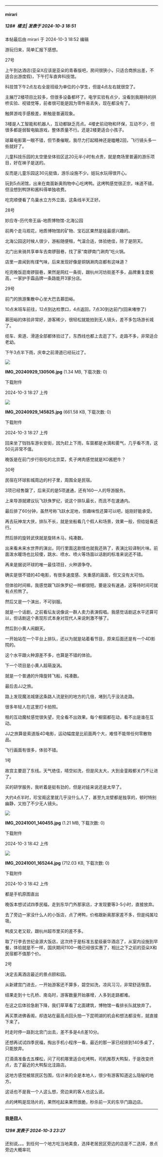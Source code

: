 ﻿
*****

####  mirari  
##### 128#         楼主| 发表于 2024-10-3 18:51

 本帖最后由 mirari 于 2024-10-3 18:52 编辑 

游玩归来，简单汇报下感想。

27号

上午到达酒店(亚朵X应该是亚朵的青春版吧，房间很狭小，只适合商旅出差，不适合出游度假)，下午打车直奔科技馆。

科技馆下午2点左右全是班级为单位的小学生，但是4点左右就很空了。

主展厅2楼项目比较多，但很多设备都坏了。电学实验有点少，没看到我期待的拱桥实验、视错觉等，前者很可能是因为零件易丢失，现在都没有了。

触屏游戏手感极差，断触是普遍现象。

3楼是人工智能和机器人，互动都缺乏亮点。4楼史前动物和环保，互动不少，但很多都是弱智电脑游戏，整体质量不行。还是2楼更适合小孩子。

球幕电影第一眼不错，但节奏催眠，我尽力打起精神还是瞌睡2回，飞行镜头多一些就好了。

儿童科技乐园的太空堡垒体验区这20元半小时有点贵，就是商场里普遍的游乐项目，好在袜子是送的。

反而是儿童乐园这30元挺值，游乐设施不少。娃玩水玩得很开心。

玩到5点闭馆，出来在南面新奥购物中心吃烤鸭。这烤鸭感觉很正宗，味道不错，但没想到鸭饼和酱料得单独收费。

吃完顺便看了鸟巢水立方外立面，这条线半天正好。

28号

妙应寺-历代帝王庙-地质博物馆-北海公园

前两个走马观花，地质博物馆的矿物、宝石区果然是娃最感兴趣的。

北海公园这时候人很少，游船随便租，气温合适，体验绝佳，除了是阴天。

北门出来骑共享单车去南锣鼓巷，找了家“南锣南门涮肉”吃火锅。

店里一直闻到有煤气味，后来发现好像是铜锅涮肉店都有这味道？

吃完晚饭逛南锣鼓巷，果然是网红一条街，跟杭州河坊街差不多，品牌重复度极高，一家护手霜品牌一条路能开3家分店。

29号

前门的旅游集散中心坐大巴去慕田峪。

10点末班车前往，12点到达检票口，4点返回，7点30到达前门(回来堵惨了)

慕田峪的体验非常好，游客稀少，很轻松就能拍到无人镜头，差不多包场游长城了。

缆车、索道、滑道全部都体验过了，东西线也都上去逛了下。走路不多，非常适合老幼。

下午3点半下雨，庆幸之前滑道已经玩过了。

<img src="https://img.saraba1st.com/forum/202410/03/182726wz2empzxgo223e2e.jpg" referrerpolicy="no-referrer">

<strong>IMG_20240929_130506.jpg</strong> (1.34 MB, 下载次数: 0)

下载附件

2024-10-3 18:27 上传

<img src="https://img.saraba1st.com/forum/202410/03/182727pq1dulo1zrob5bq7.jpg" referrerpolicy="no-referrer">

<strong>IMG_20240929_145825.jpg</strong> (661.58 KB, 下载次数: 0)

下载附件

2024-10-3 18:27 上传

回来坐了铛铛车游长安街，因为赶上下雨，车窗都是水滴和雾气，几乎看不清，这50元非常不值。

晚饭是在前门步行街吃的北京菜，炙子烤肉感觉就是XO酱肥牛？

30号

民宿在环球影城周边的村子里，周围全是民宿。

3项已经售罄了，后来买的是5项速通，还有160一人的导游服务。

上来导游就建议玩飞跃侏罗纪，说这个排队最长，而且不在速通内。

最后排了60分钟，虽然号称飞跃水泥地，但趣味性还算可以吧，娃刚好能承受。

再去玩神龙大侠，排队不长，就是坐船看几个假人和场景，效果一般，但给娃看还行。

然后排的旋转武侠就是旋转木马，纯凑数。

出来看未来水世界的演出，同行里面这剧情也就我还熟了，表演比较译制片味。前面泼水暖场也比较傻，跳水、喷水、喷火等场面以话剧的标准来说还不错。

再来是据说环球的唯一最佳项目，火种源争夺。

确实是很不错的4D电影，有很多速度感、失重感的画面，但又没有太可怕。

但体验时间嘛，我感觉跟飞跃侏罗纪一样都很短。要是没有速通，这等待时间可就有点煎熬了。

然后又是一个演出，不可驯服。

就是一个话剧，之前看坛友说像说一群人卖力表演假唱。我感觉话剧这水平还算可以，但话剧这个表现形式本身对现代人来说刺激不够了。

然后到小黄人闹翻天。

一开始站在一个平台上排队，还以为就是站着看节目，原来后面还是有一个4D影院的。

这个水平跟火种源差不多，也算是不错的体验。

下一个项目是小黄人超萌漩涡。

就是一个普通的升降旋转飞船，纯凑数。

最后去JJ之旅。

路上发现魔法城堡这条路人流是别的地方的几倍，堵到几乎没法走路。

很多年轻人在这里打卡拍照。

租的互动魔杖感觉很失望，完全看不出效果。每个橱窗都在动，看不出是谁在互动。

JJ之旅算是索道版4D电影，运动幅度是比前面两个大，难怪不能带任何零散物品。

飞行画面有很多，体验不错。

1号

故宫主要逛了东线。天气绝佳，晴空如洗，但是风太大，大到金銮殿都关门不让进了。

买的研学服务，我听着是挺有劲的，但是对娃来说还是太早了。

大约4点半时，珍宝阁这里就几乎没什么人了，甚至九龙壁都是独享的，顿时特别幽静，又拍了不少无人镜头。

<img src="https://img.saraba1st.com/forum/202410/03/184258zg8w0th06igihigs.jpg" referrerpolicy="no-referrer">

<strong>IMG_20241001_140455.jpg</strong> (1.21 MB, 下载次数: 0)

下载附件

2024-10-3 18:42 上传

<img src="https://img.saraba1st.com/forum/202410/03/184257g0rvt6zr6wb90ab6.jpg" referrerpolicy="no-referrer">

<strong>IMG_20241001_165244.jpg</strong> (712.03 KB, 下载次数: 0)

下载附件

2024-10-3 18:42 上传

都是手机原图直出

晚饭本想试试四季民福，走到东华门外那家店，才发现要等3-5小时，直接放弃。

去了旁边一家没什么人的小饭店，点了烤鸭，价格跟新奥那家差不多，但是纯属垃圾。

鸭皮又老又软，跟杭州超市里买的差不多。

取了行李去世纪金源大饭店，这次终于是标准五星级豪华酒店了，从室内设施到早餐，体验就是不一样，国庆期间1100一晚已经很实惠了，相比之下之前的亚朵X和民宿都不值那个价。

2号

决定去离酒店最近的景点颐和园。

从新建宫门进去，一开始游客还不算多，碧空如洗，凉风习习，非常舒适惬意。

结果走到十七孔桥、南岛时，游客数量开始暴增，人多到走路都难。

在这之后体验急剧下降，我们草草看了北面建筑，博物馆一看排长队就放弃了。

再买票进佛香阁，却连站在最高点回头拍一下昆明湖的机会和想法都没有，就直接下来了。

时走时停一路到北宫门出去，差不多是4点差10分。

还想再试试四季民福，掏出手机小程序一看，最近的那一家已经排到140多桌了，只能放弃。

打滴滴准备去五棵松，问了司机哪里适合吃烤鸭，司机推荐大鸭梨，于是改变终点，去了最近的大鸭梨北洼路店。

这地方感觉被居民区包围，估计来的全是本地人，很少有游客知道这么隐秘的地方。

这话也不是我一个人这么想，旁边来的客人也这么说。

点的烤鸭是现场片的，果然吃起来果然很脆，秒杀前一天的东华门路边店。


*****

####  我是囧人  
##### 129#       发表于 2024-10-3 23:27

还别说。。。到任何一个地方吃当地美食，选择老居民区旁边的店是不二选择，景点旁边大概率坑

